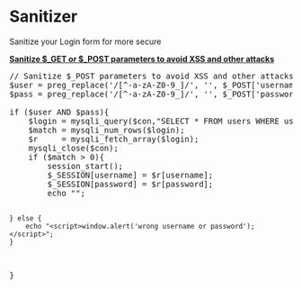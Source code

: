 # Sanitizer
Sanitize your Login form for more secure


<u><strong>Sanitize $_GET or $_POST parameters to avoid XSS and other attacks</strong></u>

<pre>
// Sanitize $_POST parameters to avoid XSS and other attacks
$user = preg_replace('/[^-a-zA-Z0-9_]/', '', $_POST['username']);
$pass = preg_replace('/[^-a-zA-Z0-9_]/', '', $_POST['password']);

if ($user AND $pass){
	$login = mysqli_query($con,"SELECT * FROM users WHERE username = '$user' AND password = '$pass'");
	$match = mysqli_num_rows($login);
	$r     = mysqli_fetch_array($login);
	mysqli_close($con);
	if ($match > 0){
		session_start();
		$_SESSION[username] = $r[username];
		$_SESSION[password] = $r[password];
		echo "<script>window.location='./secure.php'</script>";
	} else {
		echo "<script>window.alert('wrong username or password');</script>";
	}
}
</pre>
